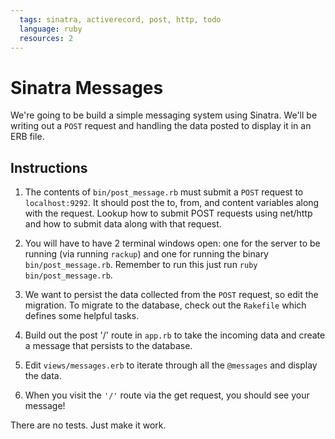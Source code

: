 ```yaml
---
  tags: sinatra, activerecord, post, http, todo
  language: ruby
  resources: 2
---
```


# Sinatra Messages

We're going to be build a simple messaging system using Sinatra. We'll be writing out a `POST` request and handling the data posted to display it in an ERB file.

## Instructions

1. The contents of `bin/post_message.rb` must submit a `POST` request to `localhost:9292`. It should post the to, from, and content variables along with the request. Lookup how to submit POST requests using net/http and how to submit data along with that request.

2. You will have to have 2 terminal windows open: one for the server to be running (via running `rackup`) and one for running the binary `bin/post_message.rb`. Remember to run this just run `ruby bin/post_message.rb`.

3. We want to persist the data collected from the `POST` request, so edit the migration. To migrate to the database, check out the `Rakefile` which defines some helpful tasks.

4. Build out the post '/' route in `app.rb` to take the incoming data and create a message that persists to the database.

5. Edit `views/messages.erb` to iterate through all the `@messages` and display the data.

6. When you visit the `'/'` route via the get request, you should see your message!

There are no tests. Just make it work.

